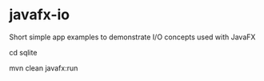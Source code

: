 # javafx-io
Short simple app examples to demonstrate I/O concepts used with JavaFX

cd sqlite

mvn clean javafx:run
